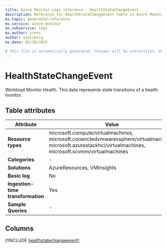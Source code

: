 ```yaml
---
title: Azure Monitor Logs reference - HealthStateChangeEvent
description: Reference for HealthStateChangeEvent table in Azure Monitor Logs.
ms.topic: generated-reference
ms.service: azure-monitor
ms.subservice: logs
ms.author: orens
author: osalzberg
ms.date: 02/18/2025

# This file is automatically generated. Changes will be overwritten. Do not change this file directly.
---
```


# HealthStateChangeEvent

Workload Monitor Health. This data represents state transitions of a health monitor.


## Table attributes

|Attribute|Value|
|---|---|
|**Resource types**|microsoft.compute/virtualmachines,<br>microsoft.conenctedvmwarevsphere/virtualmachines,<br>microsoft.azurestackhci/virtualmachines,<br>microsoft.scvmm/virtualmachines|
|**Categories**|-|
|**Solutions**| AzureResources, VMInsights|
|**Basic log**|No|
|**Ingestion-time transformation**|Yes|
|**Sample Queries**|-|



## Columns
  
[!INCLUDE [healthstatechangeevent](~/reusable-content/ce-skilling/azure/includes/azure-monitor/reference/tables/healthstatechangeevent-include.md)]
